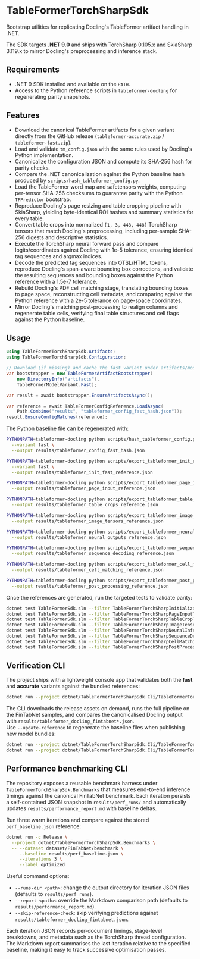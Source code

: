 # TableFormerTorchSharpSdk

Bootstrap utilities for replicating Docling's TableFormer artifact handling in .NET.

The SDK targets **.NET 9.0** and ships with TorchSharp 0.105.x and SkiaSharp 3.119.x to mirror Docling's preprocessing and inference stack.

## Requirements
- .NET 9 SDK installed and available on the `PATH`.
- Access to the Python reference scripts in `tableformer-docling` for regenerating parity snapshots.

## Features
- Download the canonical TableFormer artifacts for a given variant directly from the GitHub release (`tableformer-accurate.zip` / `tableformer-fast.zip`).
- Load and validate `tm_config.json` with the same rules used by Docling's Python implementation.
- Canonicalize the configuration JSON and compute its SHA-256 hash for parity checks.
- Compare the .NET canonicalization against the Python baseline hash produced by `scripts/hash_tableformer_config.py`.
- Load the TableFormer word map and safetensors weights, computing per-tensor SHA-256 checksums to guarantee parity with the Python `TFPredictor` bootstrap.
- Reproduce Docling's page resizing and table cropping pipeline with SkiaSharp, yielding byte-identical ROI hashes and summary statistics for every table.
- Convert table crops into normalized `[1, 3, 448, 448]` TorchSharp tensors that match Docling's preprocessing, including per-sample SHA-256 digests and descriptive statistics.
- Execute the TorchSharp neural forward pass and compare logits/coordinates against Docling with 1e-5 tolerance, ensuring identical tag sequences and argmax indices.
- Decode the predicted tag sequences into OTSL/HTML tokens, reproduce Docling's span-aware bounding box corrections, and validate the resulting sequences and bounding boxes against the Python reference with a 1.5e-7 tolerance.
- Rebuild Docling's PDF cell matching stage, translating bounding boxes to page space, reconstructing cell metadata, and comparing against the Python reference with a 2e-5 tolerance on page-space coordinates.
- Mirror Docling's matching post-processing to realign columns and regenerate table cells, verifying final table structures and cell flags against the Python baseline.

## Usage
```csharp
using TableFormerTorchSharpSdk.Artifacts;
using TableFormerTorchSharpSdk.Configuration;

// Download (if missing) and cache the fast variant under artifacts/model_artifacts/tableformer/fast
var bootstrapper = new TableFormerArtifactBootstrapper(
    new DirectoryInfo("artifacts"),
    TableFormerModelVariant.Fast);

var result = await bootstrapper.EnsureArtifactsAsync();

var reference = await TableFormerConfigReference.LoadAsync(
    Path.Combine("results", "tableformer_config_fast_hash.json"));
result.EnsureConfigMatches(reference);
```

The Python baseline file can be regenerated with:

```bash
PYTHONPATH=tableformer-docling python scripts/hash_tableformer_config.py \
  --variant fast \
  --output results/tableformer_config_fast_hash.json

PYTHONPATH=tableformer-docling python scripts/export_tableformer_init_reference.py \
  --variant fast \
  --output results/tableformer_init_fast_reference.json

PYTHONPATH=tableformer-docling python scripts/export_tableformer_page_input.py \
  --output results/tableformer_page_input_reference.json

PYTHONPATH=tableformer-docling python scripts/export_tableformer_table_crops.py \
  --output results/tableformer_table_crops_reference.json

PYTHONPATH=tableformer-docling python scripts/export_tableformer_image_tensors.py \
  --output results/tableformer_image_tensors_reference.json

PYTHONPATH=tableformer-docling python scripts/export_tableformer_neural_outputs.py \
  --output results/tableformer_neural_outputs_reference.json

PYTHONPATH=tableformer-docling python scripts/export_tableformer_sequence_decoding.py \
  --output results/tableformer_sequence_decoding_reference.json

PYTHONPATH=tableformer-docling python scripts/export_tableformer_cell_matching.py \
  --output results/tableformer_cell_matching_reference.json

PYTHONPATH=tableformer-docling python scripts/export_tableformer_post_processing.py \
  --output results/tableformer_post_processing_reference.json
```

Once the references are generated, run the targeted tests to validate parity:

```bash
dotnet test TableFormerSdk.sln --filter TableFormerTorchSharpInitializationTests.PredictorInitializationMatchesPythonReference
dotnet test TableFormerSdk.sln --filter TableFormerTorchSharpPageInputTests.PageInputMatchesPythonReference
dotnet test TableFormerSdk.sln --filter TableFormerTorchSharpTableCropTests.TableCroppingMatchesPythonReference
dotnet test TableFormerSdk.sln --filter TableFormerTorchSharpImageTensorTests.ImageTensorizationMatchesPythonReference
dotnet test TableFormerSdk.sln --filter TableFormerTorchSharpNeuralInferenceTests.NeuralInferenceMatchesPythonReference
dotnet test TableFormerSdk.sln --filter TableFormerTorchSharpSequenceDecodingTests.SequenceDecodingMatchesPythonReference
dotnet test TableFormerSdk.sln --filter TableFormerTorchSharpCellMatchingTests.CellMatchingMatchesPythonReference
dotnet test TableFormerSdk.sln --filter TableFormerTorchSharpPostProcessingTests.PostProcessingMatchesPythonReference
```

## Verification CLI
The project ships with a lightweight console app that validates both the **fast** and **accurate** variants against the bundled references:

```bash
dotnet run --project dotnet/TableFormerTorchSharpSdk.Cli/TableFormerTorchSharpSdk.Cli.csproj
```

The CLI downloads the release assets on demand, runs the full pipeline on the FinTabNet samples, and compares the canonicalised Docling output with `results/tableformer_docling_fintabnet*.json`.  
Use `--update-reference` to regenerate the baseline files when publishing new model bundles:

```bash
dotnet run --project dotnet/TableFormerTorchSharpSdk.Cli/TableFormerTorchSharpSdk.Cli.csproj -- --variant fast --update-reference
dotnet run --project dotnet/TableFormerTorchSharpSdk.Cli/TableFormerTorchSharpSdk.Cli.csproj -- --variant accurate --update-reference
```

## Performance benchmarking CLI

The repository exposes a reusable benchmark harness under `TableFormerTorchSharpSdk.Benchmarks` that measures end-to-end
inference timings against the canonical FinTabNet benchmark. Each iteration persists a self-contained JSON snapshot in
`results/perf_runs/` and automatically updates `results/performance_report.md` with baseline deltas.

Run three warm iterations and compare against the stored `perf_baseline.json` reference:

```bash
dotnet run -c Release \
  --project dotnet/TableFormerTorchSharpSdk.Benchmarks \
  -- --dataset dataset/FinTabNet/benchmark \
     --baseline results/perf_baseline.json \
     --iterations 3 \
     --label optimized
```

Useful command options:

- `--runs-dir <path>`: change the output directory for iteration JSON files (defaults to `results/perf_runs`).
- `--report <path>`: override the Markdown comparison path (defaults to `results/performance_report.md`).
- `--skip-reference-check`: skip verifying predictions against `results/tableformer_docling_fintabnet.json`.

Each iteration JSON records per-document timings, stage-level breakdowns, and metadata such as the TorchSharp thread
configuration. The Markdown report summarises the last iteration relative to the specified baseline, making it easy to
track successive optimisation passes.
